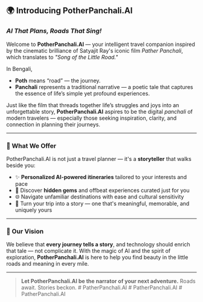 ## 🌍 Introducing **PotherPanchali.AI**

### _AI That Plans, Roads That Sing!_

Welcome to **PotherPanchali.AI** — your intelligent travel companion inspired by the cinematic brilliance of Satyajit Ray's iconic film _Pather Panchali_, which translates to _"Song of the Little Road."_

In Bengali,

- **Poth** means “road” — the journey.
- **Panchali** represents a traditional narrative — a poetic tale that captures the essence of life’s simple yet profound experiences.

Just like the film that threads together life’s struggles and joys into an unforgettable story, **PotherPanchali.AI** aspires to be the digital _panchali_ of modern travelers — especially those seeking inspiration, clarity, and connection in planning their journeys.

---

### 🚀 What We Offer

PotherPanchali.AI is not just a travel planner — it's a **storyteller** that walks beside you:

- ✨ **Personalized AI-powered itineraries** tailored to your interests and pace
- 🧭 Discover **hidden gems** and offbeat experiences curated just for you
- 🌐 Navigate unfamiliar destinations with ease and cultural sensitivity
- 📖 Turn your trip into a story — one that's meaningful, memorable, and uniquely yours

---

### 🎯 Our Vision

We believe that **every journey tells a story**, and technology should enrich that tale — not complicate it.
With the magic of AI and the spirit of exploration, **PotherPanchali.AI** is here to help you find beauty in the little roads and meaning in every mile.

---

> **Let PotherPanchali.AI be the narrator of your next adventure.**
> Roads await. Stories beckon.
#   P a t h e r P a n c h a l i . A I  
 #   P a t h e r P a n c h a l i . A I  
 #   P a t h e r P a n c h a l i . A I  
 